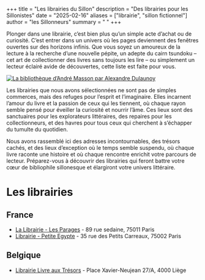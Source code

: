 +++
title = "Les librairies du Sillon"
description = "Des librairies pour les Sillonistes"
date = "2025-02-16"
aliases = ["librairie", "sillon fictionnel"]
author = "les Sillonneurs"
summary = " "
+++

Plonger dans une librairie, c’est bien plus qu’un simple acte d’achat
ou de curiosité. C’est entrer dans un univers où les pages deviennent
des fenêtres ouvertes sur des horizons infinis. Que vous soyez un
amoureux de la lecture à la recherche d’une nouvelle pépite, un adepte
du cairn tsundoku – cet art de collectionner des livres sans toujours
les lire – ou simplement un lecteur éclairé avide de découvertes,
cette liste est faite pour vous.

[![La bibliothèque d’André Masson par Alexandre Dulaunoy](/images/andre_masson_library.jpg)](https://www.flickr.com/photos/adulau/53916957116/)

Les librairies que nous avons sélectionnées ne sont pas de simples
commerces, mais des refuges pour l’esprit et l’imaginaire. Elles
incarnent l’amour du livre et la passion de ceux qui les tiennent, où
chaque rayon semble pensé pour éveiller la curiosité et nourrir l’âme.
Ces lieux sont des sanctuaires pour les explorateurs littéraires, des
repaires pour les collectionneurs, et des havres pour tous ceux qui
cherchent à s’échapper du tumulte du quotidien.

Nous avons rassemblé ici des adresses incontournables, des trésors
cachés, et des lieux d’exception où le temps semble suspendu, où
chaque livre raconte une histoire et où chaque rencontre enrichit
votre parcours de lecteur. Préparez-vous à découvrir des librairies
qui feront battre votre cœur de bibliophile sillonesque et élargiront votre
univers littéraire.


# Les librairies

## France

- [La Librairie - Les Parages](/post/librairie-les-parages/) - 89 rue sedaine, 75011 Paris
- [Librairie - Petite Egypte](/post/spectres-de-ma-vie/) - 35 rue des Petits Carreaux, 75002 Paris

## Belgique

- [Librairie Livre aux Trésors](https://www.leslibrairiesindependantes.be/librairie/44-livre-aux-tresors) - Place Xavier-Neujean 27/A, 4000 Liège

